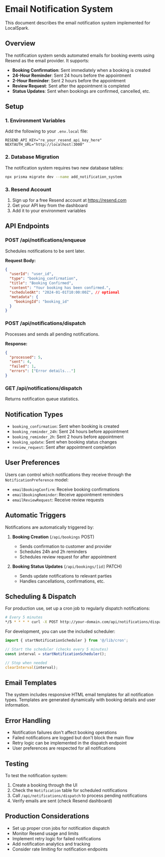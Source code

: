 # Email Notification System

This document describes the email notification system implemented for LocalSpark.

## Overview

The notification system sends automated emails for booking events using Resend as the email provider. It supports:

- **Booking Confirmation**: Sent immediately when a booking is created
- **24-Hour Reminder**: Sent 24 hours before the appointment
- **2-Hour Reminder**: Sent 2 hours before the appointment  
- **Review Request**: Sent after the appointment is completed
- **Status Updates**: Sent when bookings are confirmed, cancelled, etc.

## Setup

### 1. Environment Variables

Add the following to your `.env.local` file:

```env
RESEND_API_KEY="re_your_resend_api_key_here"
NEXTAUTH_URL="http://localhost:3000"
```

### 2. Database Migration

The notification system requires two new database tables:

```bash
npx prisma migrate dev --name add_notification_system
```

### 3. Resend Account

1. Sign up for a free Resend account at https://resend.com
2. Get your API key from the dashboard
3. Add it to your environment variables

## API Endpoints

### POST /api/notifications/enqueue

Schedules notifications to be sent later.

**Request Body:**
```json
{
  "userId": "user_id",
  "type": "booking_confirmation",
  "title": "Booking Confirmed",
  "content": "Your booking has been confirmed.",
  "scheduledAt": "2024-01-01T10:00:00Z", // optional
  "metadata": {
    "bookingId": "booking_id"
  }
}
```

### POST /api/notifications/dispatch

Processes and sends all pending notifications.

**Response:**
```json
{
  "processed": 5,
  "sent": 4,
  "failed": 1,
  "errors": ["Error details..."]
}
```

### GET /api/notifications/dispatch

Returns notification queue statistics.

## Notification Types

- `booking_confirmation`: Sent when booking is created
- `booking_reminder_24h`: Sent 24 hours before appointment
- `booking_reminder_2h`: Sent 2 hours before appointment
- `booking_update`: Sent when booking status changes
- `review_request`: Sent after appointment completion

## User Preferences

Users can control which notifications they receive through the `NotificationPreference` model:

- `emailBookingConfirm`: Receive booking confirmations
- `emailBookingReminder`: Receive appointment reminders
- `emailReviewRequest`: Receive review requests

## Automatic Triggers

Notifications are automatically triggered by:

1. **Booking Creation** (`/api/bookings` POST)
   - Sends confirmation to customer and provider
   - Schedules 24h and 2h reminders
   - Schedules review request for after appointment

2. **Booking Status Updates** (`/api/bookings/[id]` PATCH)
   - Sends update notifications to relevant parties
   - Handles cancellations, confirmations, etc.

## Scheduling & Dispatch

For production use, set up a cron job to regularly dispatch notifications:

```bash
# Every 5 minutes
*/5 * * * * curl -X POST http://your-domain.com/api/notifications/dispatch
```

For development, you can use the included scheduler:

```typescript
import { startNotificationScheduler } from '@/lib/cron';

// Start the scheduler (checks every 5 minutes)
const interval = startNotificationScheduler();

// Stop when needed
clearInterval(interval);
```

## Email Templates

The system includes responsive HTML email templates for all notification types. Templates are generated dynamically with booking details and user information.

## Error Handling

- Notification failures don't affect booking operations
- Failed notifications are logged but don't block the main flow
- Retry logic can be implemented in the dispatch endpoint
- User preferences are respected for all notifications

## Testing

To test the notification system:

1. Create a booking through the UI
2. Check the `Notification` table for scheduled notifications
3. Call `/api/notifications/dispatch` to process pending notifications
4. Verify emails are sent (check Resend dashboard)

## Production Considerations

- Set up proper cron jobs for notification dispatch
- Monitor Resend usage and limits
- Implement retry logic for failed notifications
- Add notification analytics and tracking
- Consider rate limiting for notification endpoints